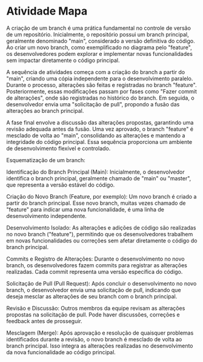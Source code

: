 # Atividade Mapa

A criação de um branch é uma prática fundamental no controle de versão de um repositório. Inicialmente, o repositório possui um branch principal, geralmente denominado "main", considerado a versão definitiva do código. Ao criar um novo branch, como exemplificado no diagrama pelo "feature", os desenvolvedores podem explorar e implementar novas funcionalidades sem impactar diretamente o código principal.

A sequência de atividades começa com a criação do branch a partir do "main", criando uma cópia independente para o desenvolvimento paralelo. Durante o processo, alterações são feitas e registradas no branch "feature". Posteriormente, essas modificações passam por fases como "Fazer commit de alterações", onde são registradas no histórico do branch. Em seguida, o desenvolvedor envia uma "solicitação de pull", propondo a fusão das alterações ao branch principal.

A fase final envolve a discussão das alterações propostas, garantindo uma revisão adequada antes da fusão. Uma vez aprovado, o branch "feature" é mesclado de volta ao "main", consolidando as alterações e mantendo a integridade do código principal. Essa sequência proporciona um ambiente de desenvolvimento flexível e controlado.

Esquematização de um branch:

Identificação do Branch Principal (Main): Inicialmente, o desenvolvedor identifica o branch principal, geralmente chamado de "main" ou "master", que representa a versão estável do código.

Criação do Novo Branch (Feature, por exemplo): Um novo branch é criado a partir do branch principal. Esse novo branch, muitas vezes chamado de "feature" para indicar uma nova funcionalidade, é uma linha de desenvolvimento independente.

Desenvolvimento Isolado: As alterações e adições de código são realizadas no novo branch ("feature"), permitindo que os desenvolvedores trabalhem em novas funcionalidades ou correções sem afetar diretamente o código do branch principal.

Commits e Registro de Alterações: Durante o desenvolvimento no novo branch, os desenvolvedores fazem commits para registrar as alterações realizadas. Cada commit representa uma versão específica do código.

Solicitação de Pull (Pull Request): Após concluir o desenvolvimento no novo branch, o desenvolvedor envia uma solicitação de pull, indicando que deseja mesclar as alterações de seu branch com o branch principal.

Revisão e Discussão: Outros membros da equipe revisam as alterações propostas na solicitação de pull. Pode haver discussões, correções e feedback antes de prosseguir.

Mesclagem (Merge): Após aprovação e resolução de quaisquer problemas identificados durante a revisão, o novo branch é mesclado de volta ao branch principal. Isso integra as alterações realizadas no desenvolvimento da nova funcionalidade ao código principal.
